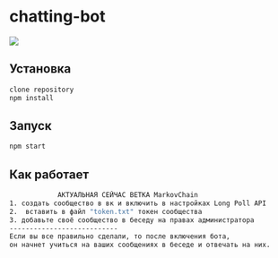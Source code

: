 # chatting-bot

<a href="https://codeclimate.com/github/Dekiston/Bot_VK/maintainability"><img src="https://api.codeclimate.com/v1/badges/d88067db483d4be7b44a/maintainability" /></a>

## Установка

```sh
clone repository
npm install
```

## Запуск

```sh
npm start
```

## Как работает

```sh
            АКТУАЛЬНАЯ СЕЙЧАС ВЕТКА MarkovChain
1. создать сообщество в вк и включить в настройках Long Poll API
2.  вставить в файл "token.txt" токен сообщества
3. добавьте своё сообщество в беседу на правах администратора
---------------------------
Если вы все правильно сделали, то после включения бота,
он начнет учиться на ваших сообщениях в беседе и отвечать на них.
```
